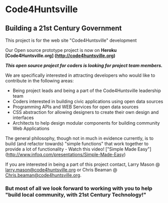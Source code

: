 Code4Huntsville
===========

<h2>Building a 21st Century Government</h2>

This project is for the web site "Code4Huntsville" development 

Our Open source prototype project is now on **Heroku**<br>
**[Code4Huntsville.org] (http://code4huntsville.org)**<p>

<i><b>This open source project for coders is looking for project team members.</b></i>  

We are specifically interested in attracting developers who would like to contribute in the following areas:

* Being project leads and being a part of the Code4Huntsville leadership team
* Coders interested in building civic applications using open data sources
* Programming APIs and WEB Services for open data sources
* CSS abstraction for allowing designers to create their own design and interfaces
* Architects to help design modular components for building community Web Applications

The general philosophy, though not in much in evidence currently, is to build (and refactor towards) "simple functions" that work together to provide a lot of functionality -  Watch this video! ["Simple Made Easy"] (http://www.infoq.com/presentations/Simple-Made-Easy)

If you are interested in being a part of this project contact, Larry Mason @ larry.mason@code4huntsville.org or Chris Beaman @ Chris.beaman@code4huntsville.org.
 
<h3>But most of all we look forward to working with you to help "build local community, with 21st Century Technology!"</h3>



